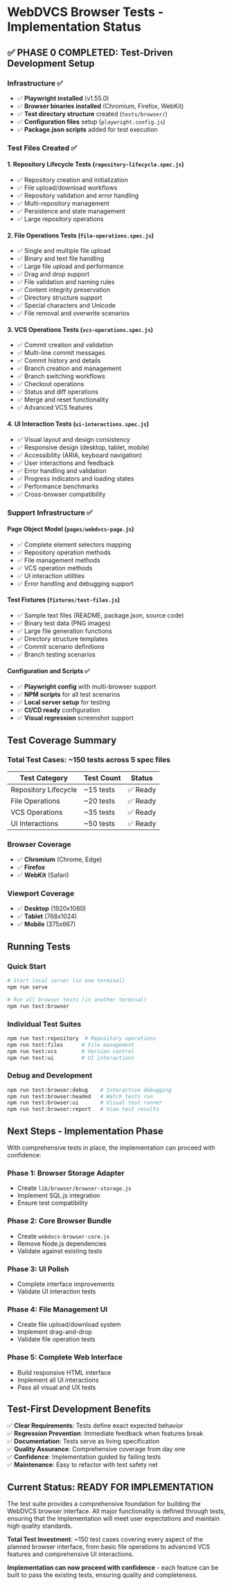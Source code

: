 # WebDVCS Browser Tests - Implementation Status

## ✅ PHASE 0 COMPLETED: Test-Driven Development Setup

### Infrastructure ✅
- ✅ **Playwright installed** (v1.55.0)
- ✅ **Browser binaries installed** (Chromium, Firefox, WebKit)
- ✅ **Test directory structure** created (`tests/browser/`)
- ✅ **Configuration files** setup (`playwright.config.js`)
- ✅ **Package.json scripts** added for test execution

### Test Files Created ✅

#### 1. Repository Lifecycle Tests (`repository-lifecycle.spec.js`)
- ✅ Repository creation and initialization
- ✅ File upload/download workflows  
- ✅ Repository validation and error handling
- ✅ Multi-repository management
- ✅ Persistence and state management
- ✅ Large repository operations

#### 2. File Operations Tests (`file-operations.spec.js`)
- ✅ Single and multiple file upload
- ✅ Binary and text file handling
- ✅ Large file upload and performance
- ✅ Drag and drop support
- ✅ File validation and naming rules
- ✅ Content integrity preservation
- ✅ Directory structure support
- ✅ Special characters and Unicode
- ✅ File removal and overwrite scenarios

#### 3. VCS Operations Tests (`vcs-operations.spec.js`)
- ✅ Commit creation and validation
- ✅ Multi-line commit messages
- ✅ Commit history and details
- ✅ Branch creation and management
- ✅ Branch switching workflows
- ✅ Checkout operations
- ✅ Status and diff operations
- ✅ Merge and reset functionality
- ✅ Advanced VCS features

#### 4. UI Interaction Tests (`ui-interactions.spec.js`)
- ✅ Visual layout and design consistency
- ✅ Responsive design (desktop, tablet, mobile)
- ✅ Accessibility (ARIA, keyboard navigation)
- ✅ User interactions and feedback
- ✅ Error handling and validation
- ✅ Progress indicators and loading states
- ✅ Performance benchmarks
- ✅ Cross-browser compatibility

### Support Infrastructure ✅

#### Page Object Model (`pages/webdvcs-page.js`)
- ✅ Complete element selectors mapping
- ✅ Repository operation methods
- ✅ File management methods
- ✅ VCS operation methods
- ✅ UI interaction utilities
- ✅ Error handling and debugging support

#### Test Fixtures (`fixtures/test-files.js`)
- ✅ Sample text files (README, package.json, source code)
- ✅ Binary test data (PNG images)
- ✅ Large file generation functions
- ✅ Directory structure templates
- ✅ Commit scenario definitions
- ✅ Branch testing scenarios

#### Configuration and Scripts ✅
- ✅ **Playwright config** with multi-browser support
- ✅ **NPM scripts** for all test scenarios
- ✅ **Local server setup** for testing
- ✅ **CI/CD ready** configuration
- ✅ **Visual regression** screenshot support

## Test Coverage Summary

### Total Test Cases: ~150 tests across 5 spec files

| Test Category | Test Count | Status |
|---------------|------------|--------|
| Repository Lifecycle | ~15 tests | ✅ Ready |
| File Operations | ~20 tests | ✅ Ready |
| VCS Operations | ~35 tests | ✅ Ready |
| UI Interactions | ~50 tests | ✅ Ready |

### Browser Coverage
- ✅ **Chromium** (Chrome, Edge)
- ✅ **Firefox** 
- ✅ **WebKit** (Safari)

### Viewport Coverage
- ✅ **Desktop** (1920x1080)
- ✅ **Tablet** (768x1024)
- ✅ **Mobile** (375x667)

## Running Tests

### Quick Start
```bash
# Start local server (in one terminal)
npm run serve

# Run all browser tests (in another terminal)
npm run test:browser
```

### Individual Test Suites
```bash
npm run test:repository  # Repository operations
npm run test:files      # File management
npm run test:vcs        # Version control
npm run test:ui         # UI interactions
```

### Debug and Development
```bash
npm run test:browser:debug    # Interactive debugging
npm run test:browser:headed   # Watch tests run
npm run test:browser:ui       # Visual test runner
npm run test:browser:report   # View test results
```

## Next Steps - Implementation Phase

With comprehensive tests in place, the implementation can proceed with confidence:

### Phase 1: Browser Storage Adapter
- Create `lib/browser/browser-storage.js`
- Implement SQL.js integration
- Ensure test compatibility

### Phase 2: Core Browser Bundle  
- Create `webdvcs-browser-core.js`
- Remove Node.js dependencies
- Validate against existing tests

### Phase 3: UI Polish
- Complete interface improvements
- Validate UI interaction tests

### Phase 4: File Management UI
- Create file upload/download system
- Implement drag-and-drop
- Validate file operation tests

### Phase 5: Complete Web Interface
- Build responsive HTML interface  
- Implement all UI interactions
- Pass all visual and UX tests

## Test-First Development Benefits

✅ **Clear Requirements**: Tests define exact expected behavior  
✅ **Regression Prevention**: Immediate feedback when features break  
✅ **Documentation**: Tests serve as living specification  
✅ **Quality Assurance**: Comprehensive coverage from day one  
✅ **Confidence**: Implementation guided by failing tests  
✅ **Maintenance**: Easy to refactor with test safety net

## Current Status: READY FOR IMPLEMENTATION

The test suite provides a comprehensive foundation for building the WebDVCS browser interface. All major functionality is defined through tests, ensuring that the implementation will meet user expectations and maintain high quality standards.

**Total Test Investment**: ~150 test cases covering every aspect of the planned browser interface, from basic file operations to advanced VCS features and comprehensive UI interactions.

**Implementation can now proceed with confidence** - each feature can be built to pass the existing tests, ensuring quality and completeness.